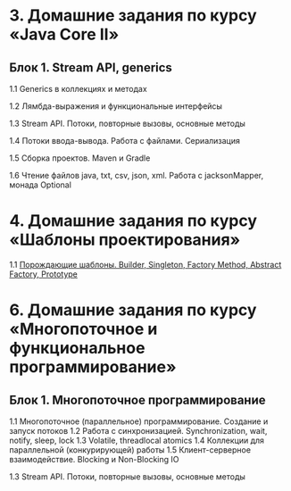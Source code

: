 # 3. Домашние задания по курсу «Java Core II»

## Блок 1. Stream API, generics

1.1 Generics в коллекциях и методах

1.2 Лямбда-выражения и функциональные интерфейсы

1.3 Stream API. Потоки, повторные вызовы, основные методы

1.4 Потоки ввода-вывода. Работа с файлами. Сериализация

1.5 Сборка проектов. Maven и Gradle

1.6 Чтение файлов java, txt, csv, json, xml. Работа с jacksonMapper, монада Optional


# 4. Домашние задания по курсу «Шаблоны проектирования»

1.1 [Порождающие шаблоны. Builder, Singleton, Factory Method, Abstract Factory, Prototype](./creational/README.md)


# 6. Домашние задания по курсу «Многопоточное и функциональное программирование»

## Блок 1. Многопоточное программирование
1.1 Многопоточное (параллельное) программирование. Создание и запуск потоков
1.2 Работа с синхронизацией. Synchronization, wait, notify, sleep, lock
1.3 Volatile, threadlocal atomics
1.4 Коллекции для параллельной (конкурирующей) работы
1.5 Клиент-серверное взаимодействие. Blocking и Non-Blocking IO


1.3 Stream API. Потоки, повторные вызовы, основные методы
